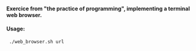 #### Exercice from "the practice of programming", implementing a terminal web browser.
#### Usage:
     ./web_browser.sh url
